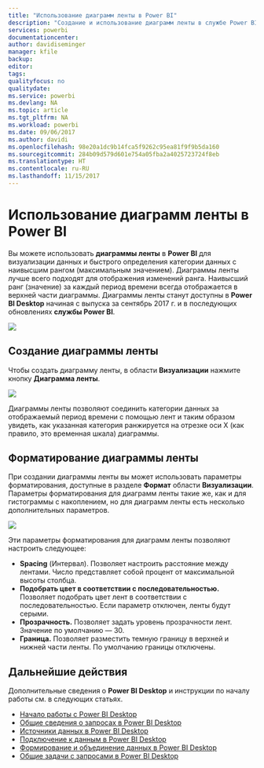 ```yaml
---
title: "Использование диаграмм ленты в Power BI"
description: "Создание и использование диаграмм ленты в службе Power BI и Power BI Desktop"
services: powerbi
documentationcenter: 
author: davidiseminger
manager: kfile
backup: 
editor: 
tags: 
qualityfocus: no
qualitydate: 
ms.service: powerbi
ms.devlang: NA
ms.topic: article
ms.tgt_pltfrm: NA
ms.workload: powerbi
ms.date: 09/06/2017
ms.author: davidi
ms.openlocfilehash: 98e20a1dc9b14fca5f9262c95ea81f9f9b5da160
ms.sourcegitcommit: 284b09d579d601e754a05fba2a4025723724f8eb
ms.translationtype: HT
ms.contentlocale: ru-RU
ms.lasthandoff: 11/15/2017
---
```

# <a name="use-ribbon-charts-in-power-bi"></a>Использование диаграмм ленты в Power BI
Вы можете использовать **диаграммы ленты** в **Power BI** для визуализации данных и быстрого определения категории данных с наивысшим рангом (максимальным значением). Диаграммы ленты лучше всего подходят для отображения изменений ранга. Наивысший ранг (значение) за каждый период времени всегда отображается в верхней части диаграммы. Диаграммы ленты станут доступны в **Power BI Desktop** начиная с выпуска за сентябрь 2017 г. и в последующих обновлениях **службы Power BI**.

![](media/desktop-ribbon-charts/ribbon-charts_01.png)

## <a name="create-a-ribbon-chart"></a>Создание диаграммы ленты
Чтобы создать диаграмму ленты, в области **Визуализации** нажмите кнопку **Диаграмма ленты**.

![](media/desktop-ribbon-charts/ribbon-charts_02.png)

Диаграммы ленты позволяют соединить категории данных за отображаемый период времени с помощью лент и таким образом увидеть, как указанная категория ранжируется на отрезке оси X (как правило, это временная шкала) диаграммы.

## <a name="format-a-ribbon-chart"></a>Форматирование диаграммы ленты
При создании диаграммы ленты вы может использовать параметры форматирования, доступные в разделе **Формат** области **Визуализации**. Параметры форматирования для диаграмм ленты такие же, как и для гистограммы с накоплением, но для диаграмм ленты есть несколько дополнительных параметров.

![](media/desktop-ribbon-charts/ribbon-charts_03.png)

Эти параметры форматирования для диаграмм ленты позволяют настроить следующее:

* **Spacing** (Интервал). Позволяет настроить расстояние между лентами. Число представляет собой процент от максимальной высоты столбца.
* **Подобрать цвет в соответствии с последовательностью.** Позволяет подобрать цвет лент в соответствии с последовательностью. Если параметр отключен, ленты будут серыми.
* **Прозрачность.** Позволяет задать уровень прозрачности лент. Значение по умолчанию — 30.
* **Граница.** Позволяет разместить темную границу в верхней и нижней части ленты. По умолчанию границы отключены.

## <a name="next-steps"></a>Дальнейшие действия
Дополнительные сведения о **Power BI Desktop** и инструкции по началу работы см. в следующих статьях.

* [Начало работы с Power BI Desktop](desktop-getting-started.md)
* [Общие сведения о запросах в Power BI Desktop](desktop-query-overview.md)
* [Источники данных в Power BI Desktop](desktop-data-sources.md)
* [Подключение к данным в Power BI Desktop](desktop-connect-to-data.md)
* [Формирование и объединение данных в Power BI Desktop](desktop-shape-and-combine-data.md)
* [Общие задачи с запросами в Power BI Desktop](desktop-common-query-tasks.md)   

